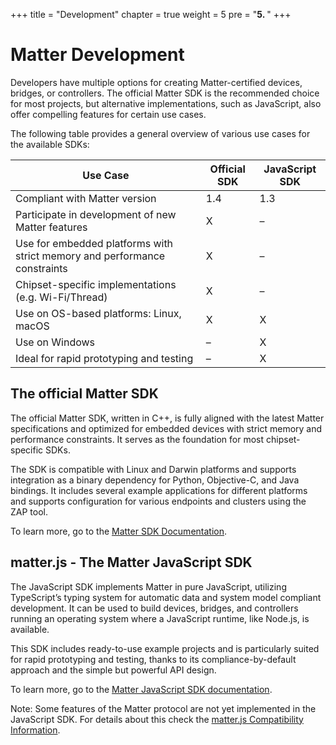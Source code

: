+++
title = "Development"
chapter = true
weight = 5
pre = "<b>5. </b>"
+++

# Matter Development

Developers have multiple options for creating Matter-certified devices, bridges, or controllers. The official Matter SDK is the recommended choice for most projects, but alternative implementations, such as JavaScript, also offer compelling features for certain use cases.

The following table provides a general overview of various use cases for the available SDKs:

| Use Case                                                                  | Official SDK | JavaScript SDK |
|---------------------------------------------------------------------------|--------------|----------------|
| Compliant with Matter version                                             | 1.4          | 1.3            |
| Participate in development of new Matter features                         | X            | –              |
| Use for embedded platforms with strict memory and performance constraints | X            | –              |
| Chipset-specific implementations (e.g. Wi-Fi/Thread)                      | X            | –              |
| Use on OS-based platforms: Linux, macOS                                   | X            | X              |
| Use on Windows                                                            | –            | X              |
| Ideal for rapid prototyping and testing                                   | –            | X              | 

## The official Matter SDK

The official Matter SDK, written in C++, is fully aligned with the latest Matter specifications and optimized for embedded devices with strict memory and performance constraints. It serves as the foundation for most chipset-specific SDKs.

The SDK is compatible with Linux and Darwin platforms and supports integration as a binary dependency for Python, Objective-C, and Java bindings. It includes several example applications for different platforms and supports configuration for various endpoints and clusters using the ZAP tool.

To learn more, go to the [Matter SDK Documentation](https://project-chip.github.io/connectedhomeip-doc/index.htm).

## matter.js - The Matter JavaScript SDK

The JavaScript SDK implements Matter in pure JavaScript, utilizing TypeScript’s typing system for automatic data and system model compliant development. It can be used to build devices, bridges, and controllers running an operating system where a JavaScript runtime, like Node.js, is available.

This SDK includes ready-to-use example projects and is particularly suited for rapid prototyping and testing, thanks to its compliance-by-default approach and the simple but powerful API design.

To learn more, go to the [Matter JavaScript SDK documentation](https://matter-js.github.io/docs/index.html).

Note: Some features of the Matter protocol are not yet implemented in the JavaScript SDK. For details about this check the [matter.js Compatibility Information](https://github.com/project-chip/matter.js/blob/main/docs/MATTER_COMPATIBILITY.md).



